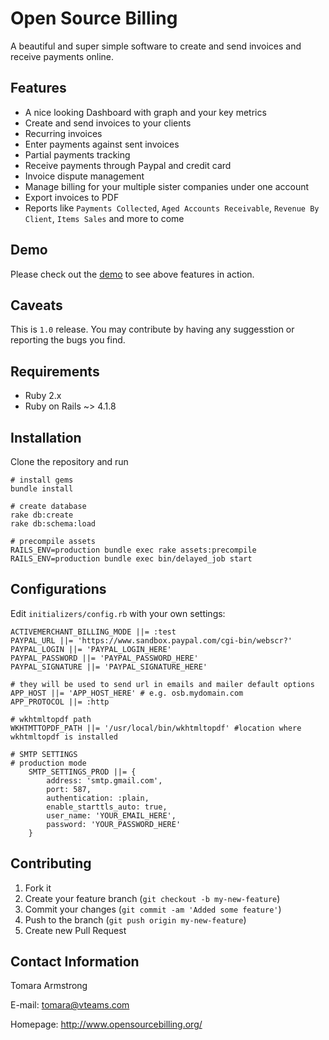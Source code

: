 Open Source Billing
===================

A beautiful and super simple software to create and send invoices and receive payments online.

Features
--------

* A nice looking Dashboard with graph and your key metrics
* Create and send invoices to your clients
* Recurring invoices
* Enter payments against sent invoices
* Partial payments tracking
* Receive payments through Paypal and credit card
* Invoice dispute management
* Manage billing for your multiple sister companies under one account
* Export invoices to PDF
* Reports like `Payments Collected`, `Aged Accounts Receivable`, `Revenue By Client`, `Items Sales` and more to come

Demo
---

Please check out the [demo](http://demo.opensourcebilling.org) to see above features in action.


Caveats
-------

This is `1.0` release. You may contribute by having any suggesstion or reporting the bugs you find.

Requirements
------------

* Ruby 2.x
* Ruby on Rails ~> 4.1.8

Installation
------------

Clone the repository and run

    # install gems
    bundle install
	
	# create database
	rake db:create
	rake db:schema:load

	# precompile assets
	RAILS_ENV=production bundle exec rake assets:precompile
	RAILS_ENV=production bundle exec bin/delayed_job start

Configurations
--------------

Edit `initializers/config.rb` with your own settings:

    ACTIVEMERCHANT_BILLING_MODE ||= :test
    PAYPAL_URL ||= 'https://www.sandbox.paypal.com/cgi-bin/webscr?'
    PAYPAL_LOGIN ||= 'PAYPAL_LOGIN_HERE'
    PAYPAL_PASSWORD ||= 'PAYPAL_PASSWORD_HERE'
    PAYPAL_SIGNATURE ||= 'PAYPAL_SIGNATURE_HERE'

    # they will be used to send url in emails and mailer default options
    APP_HOST ||= 'APP_HOST_HERE' # e.g. osb.mydomain.com
    APP_PROTOCOL ||= :http

    # wkhtmltopdf path
    WKHTMTTOPDF_PATH ||= '/usr/local/bin/wkhtmltopdf' #location where wkhtmltopdf is installed

    # SMTP SETTINGS
    # production mode
        SMTP_SETTINGS_PROD ||= {
            address: 'smtp.gmail.com',
            port: 587,
            authentication: :plain,
            enable_starttls_auto: true,
            user_name: 'YOUR_EMAIL_HERE',
            password: 'YOUR_PASSWORD_HERE'
        }

Contributing
------------

1. Fork it
2. Create your feature branch (`git checkout -b my-new-feature`)
3. Commit your changes (`git commit -am 'Added some feature'`)
4. Push to the branch (`git push origin my-new-feature`)
5. Create new Pull Request

Contact Information
-------------------

Tomara Armstrong

E-mail: <tomara@vteams.com>

Homepage: <http://www.opensourcebilling.org/>
